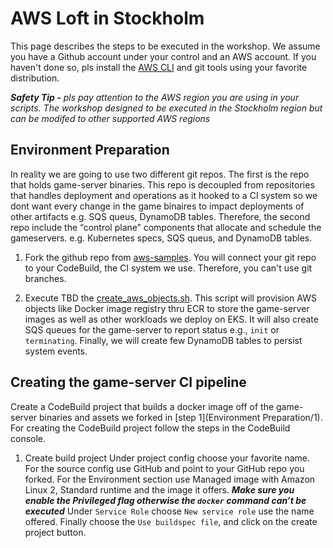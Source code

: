 # AWS Loft in Stockholm
This page describes the steps to be executed in the workshop. We assume you have a Github account under your control and an AWS account. If you haven't done so, pls install the [AWS CLI](https://docs.aws.amazon.com/cli/latest/userguide/cli-chap-install.html) and git tools using your favorite distribution.  

***Safety Tip -***
*pls pay attention to the AWS region you are using in your scripts. The workshop designed to be executed in the Stockholm region but can be modifed to other supported AWS regions* 

## Environment Preparation 
In reality we are going to use two different git repos. The first is the repo that holds game-server binaries. This repo is decoupled from repositories that handles deployment and operations as it hooked to a CI system so we dont want every change in the game binaires to impact deployments of other artifacts e.g. SQS queus, DynamoDB tables. Therefore, the second repo include the “control plane” components that allocate and schedule the gameservers. e.g. Kubernetes specs, SQS queus, and DynamoDB tables. 

1. Fork the github repo from [aws-samples](https://github.com/aws-samples/containerized-game-servers). 
You will connect your git repo to your CodeBuild, the CI system we use. Therefore, you can't use git branches. 

2. Execute TBD the [create_aws_objects.sh](/workshop/env_prep/create_aws_objects.sh). 
This script will provision AWS objects like Docker image registry thru ECR to store the game-server images as well as other workloads we deploy on EKS. It will also create SQS queues for the game-server to report status e.g., `init` or `terminating`. Finally, we will create few DynamoDB tables to persist system events. 

## Creating the game-server CI pipeline
Create a CodeBuild project that builds a docker image off of the game-server binaries and assets we forked in [step 1](Environment Preparation/1). 
For creating the CodeBuild project follow the steps in the CodeBuild console. 
1. Create build project Under project config choose your favorite name. For the source config use GitHub and point to your GitHub repo you forked. For the Environment section use Managed image with Amazon Linux 2, Standard runtime and the image it offers. ***Make sure you enable the Privileged flag otherwise the `docker` command can’t be executed*** 
Under `Service Role` choose `New service role` use the name offered. Finally choose the `Use buildspec file`, and click on the create project button. 
